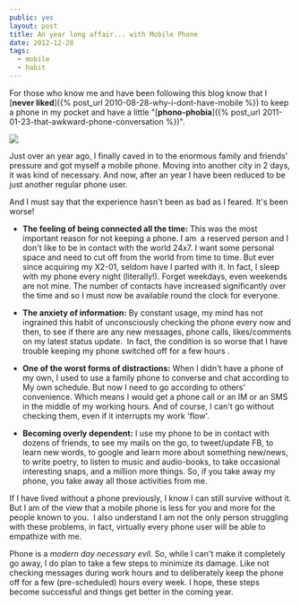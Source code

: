 ```yaml
---
public: yes
layout: post
title: An year long affair... with Mobile Phone
date: 2012-12-28
tags:
  - mobile
  - habit
---
```


For those who know me and have been following this blog know that I [**never liked**]({% post_url 2010-08-28-why-i-dont-have-mobile %}) to keep a phone in my pocket and have a little "[**phono-phobia**]({% post_url 2011-01-23-that-awkward-phone-conversation %})".

[![](http://1.bp.blogspot.com/-JTtUFJvp7To/UN2ljEoKgOI/AAAAAAAABHc/jb6dAfNS-Mk/s320/12.jpg)](http://1.bp.blogspot.com/-JTtUFJvp7To/UN2ljEoKgOI/AAAAAAAABHc/jb6dAfNS-Mk/s1600/12.jpg)

Just over an year ago, I finally caved in to the enormous family and friends' pressure and got myself a mobile phone. Moving into another city in 2 days, it was kind of necessary. And now, after an year I have been reduced to be just another regular phone user.

And I must say that the experience hasn't been as bad as I feared. It's been worse!

- **The feeling of being connected all the time:** This was the most important reason for not keeping a phone. I am  a reserved person and I don't like to be in contact with the world 24x7. I want some personal space and need to cut off from the world from time to time. But ever since acquiring my X2-01, seldom have I parted with it. In fact, I sleep with my phone every night (literally!). Forget weekdays, even weekends are not mine. The number of contacts have increased significantly over the time and so I must now be available round the clock for everyone.

- **The anxiety of information:** By constant usage, my mind has not ingrained this habit of unconsciously checking the phone every now and then, to see if there are any new messages, phone calls, likes/comments on my latest status update.  In fact, the condition is so worse that I have trouble keeping my phone switched off for a few hours .

- **One of the worst forms of distractions:** When I didn't have a phone of my own, I used to use a family phone to converse and chat according to My own schedule. But now I need to go according to others' convenience. Which means I would get a phone call or an IM or an SMS in the middle of my working hours. And of course, I can't go without checking them, even if it interrupts my work 'flow'.

- **Becoming overly dependent:** I use my phone to be in contact with dozens of friends, to see my mails on the go, to tweet/update FB, to learn new words, to google and learn more about something new/news, to write poetry, to listen to music and audio-books, to take occasional interesting snaps, and a million more things. So, if you take away my phone, you take away all those activities from me.

If I have lived without a phone previously, I know I can still survive without it. But I am of the view that a mobile phone is less for you and more for the people known to you.  I also understand I am not the only person struggling with these problems, in fact, virtually every phone user will be able to empathize with me.

Phone is a _modern day necessary evil_. So, while I can't make it completely go away, I do plan to take a few steps to minimize its damage. Like not checking messages during work hours and to deliberately keep the phone off for a few (pre-scheduled) hours every week. I hope, these steps become successful and things get better in the coming year.
